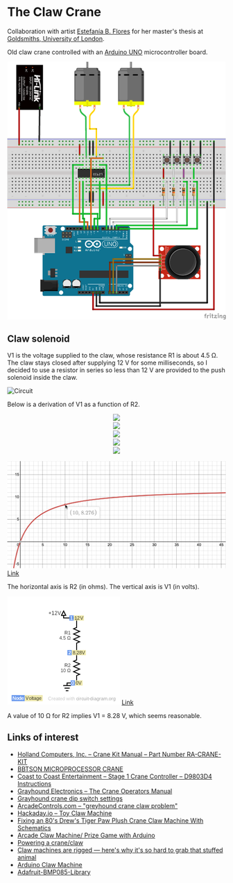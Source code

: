 # The Claw Crane

Collaboration with artist [Estefanía B. Flores](https://www.instagram.com/estefantastic) for her master's thesis at
[Goldsmiths, University of London](https://www.gold.ac.uk/).

Old claw crane controlled with an [Arduino UNO](https://store.arduino.cc/arduino-uno-rev3) microcontroller board.

![Schematic](breadboard.png)

## Claw solenoid

V1 is the voltage supplied to the claw, whose resistance R1 is about 4.5 Ω.
The claw stays closed after supplying 12 V for some milliseconds, so I decided
to use a resistor in series so less than 12 V are provided to the push solenoid
inside the claw.

![Circuit](./screenshots/claw-circuit.svg)

Below is a derivation of V1 as a function of R2.

<!-- $$
V_{cc} = 12 V, R_1 = 4.5 \Omega
$$ -->

<div align="center"><img style="background: white;" src="https://render.githubusercontent.com/render/math?math=V_%7Bcc%7D%20%3D%2012%20V%2C%20R_1%20%3D%204.5%20%5COmega"></div>

<!-- $$
V_1 = V_{cc} - V_2
$$ -->

<div align="center"><img style="background: white;" src="https://render.githubusercontent.com/render/math?math=V_1%20%3D%20V_%7Bcc%7D%20-%20V_2"></div>

<!-- $$
V_2 = I R_2
$$ -->

<div align="center"><img style="background: white;" src="https://render.githubusercontent.com/render/math?math=V_2%20%3D%20I%20R_2"></div>

<!-- $$
I = \frac{V_{cc}}{R_1 + R_2}
$$ -->

<div align="center"><img style="background: white;" src="https://render.githubusercontent.com/render/math?math=I%20%3D%20%5Cfrac%7BV_%7Bcc%7D%7D%7BR_1%20%2B%20R_2%7D"></div>

<!-- $$
V_2 = V_{cc} \frac{R_2}{R_1 + R_2}
$$ -->

<div align="center"><img style="background: white;" src="https://render.githubusercontent.com/render/math?math=V_2%20%3D%20V_%7Bcc%7D%20%5Cfrac%7BR_2%7D%7BR_1%20%2B%20R_2%7D"></div>

![Screenshot](./screenshots/r2.png)
[Link](https://www.desmos.com/calculator/iml4cipfx8)

The horizontal axis is R2 (in ohms). The vertical axis is V1 (in volts).

![Screenshot](./screenshots/claw-simulation.png)
[Link](https://crcit.net/c/800fdfb51e4041a59e4ed74fbcc340c6)

A value of 10 Ω for R2 implies V1 = 8.28 V, which seems reasonable.

## Links of interest

- [Holland Computers, Inc. – Crane Kit Manual – Part Number RA-CRANE-KIT](https://www.hollandcomputers.com/data/Gaming/Crane%20Kit%20Manual%20RA-CRANE-KIT-2019.pdf)
- [BBTSON MICROPROCESSOR CRANE](http://ohwow-arcade.com/Assets/Game_Manuals/BIG%20CHOICE.PDF)
- [Coast to Coast Entertainment – Stage 1 Crane Controller – D9803D4 Instructions](https://coasttocoastcranes.com/Manuals/Double%20Feature%20Manual.pdf)
- [Grayhound Electronics – The Crane Operators Manual](https://www.arcade-museum.com/manuals-vending/Grayhound_Crane_Schematics.pdf)
- [Grayhound crane dip switch settings](https://www.arcade-museum.com/manuals-vending/GrayhoundSkillCrane.pdf)
- [ArcadeControls.com – "greyhound crane claw problem"](http://forum.arcadecontrols.com/index.php?topic=111859.0)
- [Hackaday.io – Toy Claw Machine](https://hackaday.io/project/215-toy-claw-machine)
- [Fixing an 80's Drew's Tiger Paw Plush Crane Claw Machine With Schematics](https://www.youtube.com/watch?v=LLF4t5Sr2Ww)
- [Arcade Claw Machine/ Prize Game with Arduino](http://www.retrobuiltgames.com/the-build-page/arduino-claw-machine/)
- [Powering a crane/claw](https://electronics.stackexchange.com/questions/471259/powering-a-crane-claw)
- [Claw machines are rigged — here's why it's so hard to grab that stuffed animal](https://www.vox.com/2015/4/3/8339999/claw-machines-rigged)
- [Arduino Claw Machine](https://www.instructables.com/Arduino-Claw-Machine/)
- [Adafruit-BMP085-Library](https://github.com/adafruit/Adafruit-BMP085-Library)
